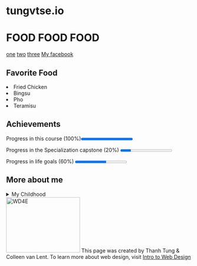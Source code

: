 # tungvtse.io

<!DOCTYPE html>
<html lang="en">
<head>
<meta charset="UTF-8">
</head>
<body>
<h1 Class = "font-google"> FOOD FOOD FOOD </h1>
<nav> 
<a href="https://www.youtube.com/channel/UCu1x4ZdRegx8imkrCuVtg5g/videos">one</a>
<a href="https://www.reddit.com/user/Outrageous-Ad-9399">two</a>
<a href="https://www.allrecipes.com/recipes/80/main-dish/">three</a>
 <a href="https://www.facebook.com/profile.php?id=100010928836588">My facebook</a>
</nav>
<section>
<h2> Favorite Food </h2>
<li> Fried Chicken </li>
<li> Bingsu </li>
<li> Pho </li>
<li> Teramisu </li>
</section>
<section>
<h2> Achievements </h2>
<p> Progress in this course (100%)<progress max ="100" value="100"></progress></p>
<p> Progress in the Specialization capstone (20%) <progress max = "100" value="20"></p>
<p> Progress in life goals (60%) <progress max ="100" value ="60"></p>
</section>
<section>
<h2> More about me </h2>
<details> 
   <summary> My Childhood </summary>
   <p> I was born in Vietnam, a country from Asia which is famous for farming. 
</details>
</section>
<footer>
<img src="http://www.intro-webdesign.com/images/newlogo.png" alt ="WD4E"  width="200" height="150"<p> This page was created by Thanh Tung & Colleen van Lent. To learn more about web design, visit <a href="http://intro-webdesign.com/">Intro to Web Design</a></p>
</footer>
</body>
</html>
